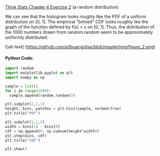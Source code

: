 [Think Stats Chapter 4 Exercise 2](http://greenteapress.com/thinkstats2/html/thinkstats2005.html#toc41) (a random distribution)

We can see that the histogram looks roughly like the PDF of a uniform distribution on [0, 1]. The empirical "binned" CDF looks roughly like the graph of the function defined by f(x) = x on [0, 1]. Thus, the distribution of the 1000 numbers drawn from random.random seem to be approximately uniformly distributed.

![alt-text] (https://github.com/a3huang/dsp/blob/master/img/figure_2.png)

#### Python Code:
```python
import random
import matplotlib.pyplot as plt
import numpy as np

sample = list()
for i in range(1000):
  sample.append(random.random())

plt.subplot(2,1,1)
height, bins, patches = plt.hist(sample, normed=True)
plt.title("PDF")

plt.subplot(2,1,2)
width = bins[1] - bins[0]
cdf = np.append(0, np.cumsum(height*width))
plt.step(bins, cdf)
plt.title("CDF")

plt.show()
```
